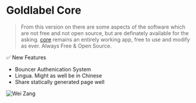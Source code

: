 # Goldlabel Core

> From this version on there are some aspects of the software which are not free and not open source, but are definately available for the asking. [core](https://github.com/javascript-pro/core) remains an entirely working app, free to use and modify as ever. Always Free & Open Source.

✅ New Features

- Bouncer Authenication System
- Lingua. Might as well be in Chinese
- Share statically generated page well

![Wei Zang](https://goldlabel.pro/png/cartridges/weizang.png)